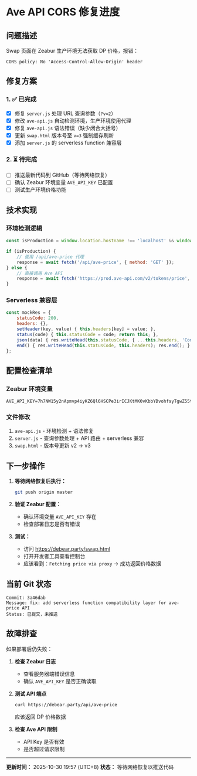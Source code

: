 # Ave API CORS 修复进度

## 问题描述
Swap 页面在 Zeabur 生产环境无法获取 DP 价格，报错：
```
CORS policy: No 'Access-Control-Allow-Origin' header
```

## 修复方案

### 1. ✅ 已完成
- [x] 修复 `server.js` 处理 URL 查询参数（`?v=2`）
- [x] 修改 `ave-api.js` 自动检测环境，生产环境使用代理
- [x] 修复 `ave-api.js` 语法错误（缺少闭合大括号）
- [x] 更新 `swap.html` 版本号至 `v=3` 强制缓存刷新
- [x] 添加 `server.js` 的 serverless function 兼容层

### 2. ⏳ 待完成
- [ ] 推送最新代码到 GitHub（等待网络恢复）
- [ ] 确认 Zeabur 环境变量 `AVE_API_KEY` 已配置
- [ ] 测试生产环境价格功能

## 技术实现

### 环境检测逻辑
```javascript
const isProduction = window.location.hostname !== 'localhost' && window.location.hostname !== '127.0.0.1';

if (isProduction) {
    // 使用 /api/ave-price 代理
    response = await fetch('/api/ave-price', { method: 'GET' });
} else {
    // 直接调用 Ave API
    response = await fetch('https://prod.ave-api.com/v2/tokens/price', { ... });
}
```

### Serverless 兼容层
```javascript
const mockRes = {
    statusCode: 200,
    headers: {},
    setHeader(key, value) { this.headers[key] = value; },
    status(code) { this.statusCode = code; return this; },
    json(data) { res.writeHead(this.statusCode, { ...this.headers, 'Content-Type': 'application/json' }); res.end(JSON.stringify(data)); },
    end() { res.writeHead(this.statusCode, this.headers); res.end(); }
};
```

## 配置检查清单

### Zeabur 环境变量
```
AVE_API_KEY=7h7NW15y2nApmvp4iyKZ6Ql6HSCPe3irICJKtMK0vKbbYDvohfsyTgwZ55t2QfNL
```

### 文件修改
1. `ave-api.js` - 环境检测 + 语法修复
2. `server.js` - 查询参数处理 + API 路由 + serverless 兼容
3. `swap.html` - 版本号更新 v2 → v3

## 下一步操作

1. **等待网络恢复后执行：**
   ```bash
   git push origin master
   ```

2. **验证 Zeabur 配置：**
   - 确认环境变量 `AVE_API_KEY` 存在
   - 检查部署日志是否有错误

3. **测试：**
   - 访问 https://debear.party/swap.html
   - 打开开发者工具查看控制台
   - 应该看到：`Fetching price via proxy` → 成功返回价格数据

## 当前 Git 状态
```
Commit: 3a46dab
Message: fix: add serverless function compatibility layer for ave-price API
Status: 已提交，未推送
```

## 故障排查

如果部署后仍失败：

1. **检查 Zeabur 日志**
   - 查看服务器端错误信息
   - 确认 `AVE_API_KEY` 是否正确读取

2. **测试 API 端点**
   ```bash
   curl https://debear.party/api/ave-price
   ```
   应该返回 DP 价格数据

3. **检查 Ave API 限制**
   - API Key 是否有效
   - 是否超过请求限制

---

**更新时间：** 2025-10-30 19:57 (UTC+8)
**状态：** 等待网络恢复以推送代码
